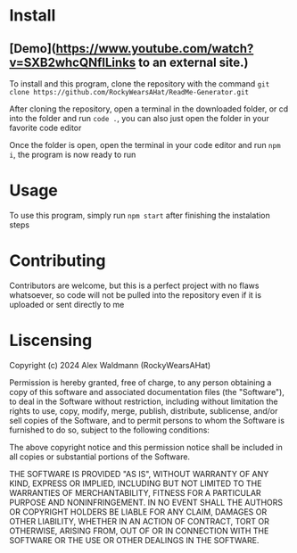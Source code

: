 # Install

## [Demo](https://www.youtube.com/watch?v=SXB2whcQNfILinks to an external site.)

To install and this program, clone the repository with the command `git clone https://github.com/RockyWearsAHat/ReadMe-Generator.git`

After cloning the repository, open a terminal in the downloaded folder, or cd into the folder and run `code .`, you can also just open the folder in your favorite code editor

Once the folder is open, open the terminal in your code editor and run `npm i`, the program is now ready to run

# Usage

To use this program, simply run `npm start` after finishing the instalation steps

# Contributing

Contributors are welcome, but this is a perfect project with no flaws whatsoever, so code will not be pulled into the repository even if it is uploaded or sent directly to me

# Liscensing

Copyright (c) 2024 Alex Waldmann (RockyWearsAHat)

Permission is hereby granted, free of charge, to any person obtaining a copy
of this software and associated documentation files (the "Software"), to deal
in the Software without restriction, including without limitation the rights
to use, copy, modify, merge, publish, distribute, sublicense, and/or sell
copies of the Software, and to permit persons to whom the Software is
furnished to do so, subject to the following conditions:

The above copyright notice and this permission notice shall be included in all
copies or substantial portions of the Software.

THE SOFTWARE IS PROVIDED "AS IS", WITHOUT WARRANTY OF ANY KIND, EXPRESS OR
IMPLIED, INCLUDING BUT NOT LIMITED TO THE WARRANTIES OF MERCHANTABILITY,
FITNESS FOR A PARTICULAR PURPOSE AND NONINFRINGEMENT. IN NO EVENT SHALL THE
AUTHORS OR COPYRIGHT HOLDERS BE LIABLE FOR ANY CLAIM, DAMAGES OR OTHER
LIABILITY, WHETHER IN AN ACTION OF CONTRACT, TORT OR OTHERWISE, ARISING FROM,
OUT OF OR IN CONNECTION WITH THE SOFTWARE OR THE USE OR OTHER DEALINGS IN THE
SOFTWARE.